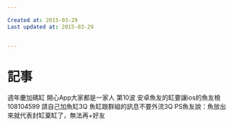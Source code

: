 ```yaml
---

Created at: 2015-03-29
Last updated at: 2015-03-29


---
```


# 記事


週年慶加碼缸
開心App大家都是一家人
第10波
安卓魚友的缸要讓ios的魚友檢
108104599
請自己加魚缸3Q
魚缸跟群組的訊息不要外流3Q
PS魚友說：魚放出來就代表封缸棄缸了，無法再+好友

